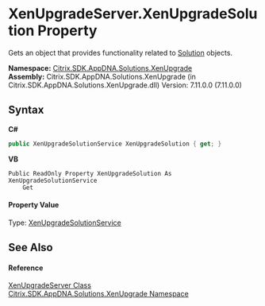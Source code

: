 # XenUpgradeServer.XenUpgradeSolution Property 
 

Gets an object that provides functionality related to <a href="3fcf7edc-c679-623f-2e62-09ced6b435a3">Solution</a> objects.

**Namespace:**&nbsp;<a href="2805b95f-a335-5d98-deaf-c0312b394eda">Citrix.SDK.AppDNA.Solutions.XenUpgrade</a><br />**Assembly:**&nbsp;Citrix.SDK.AppDNA.Solutions.XenUpgrade (in Citrix.SDK.AppDNA.Solutions.XenUpgrade.dll) Version: 7.11.0.0 (7.11.0.0)

## Syntax

**C#**
```csharp
public XenUpgradeSolutionService XenUpgradeSolution { get; }
```

**VB**
```vbnet
Public ReadOnly Property XenUpgradeSolution As XenUpgradeSolutionService
	Get
```


#### Property Value
Type: <a href="f5a58da8-446a-9a4a-f963-a4bffe57116b">XenUpgradeSolutionService</a>

## See Also


#### Reference
<a href="c6cf721d-c224-27bb-68c4-163cbc1a9c8f">XenUpgradeServer Class</a><br /><a href="2805b95f-a335-5d98-deaf-c0312b394eda">Citrix.SDK.AppDNA.Solutions.XenUpgrade Namespace</a><br />